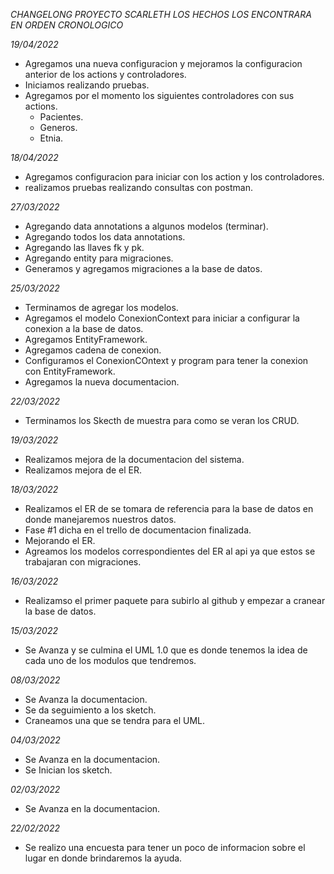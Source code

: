 *CHANGELONG PROYECTO SCARLETH*
*LOS HECHOS LOS ENCONTRARA EN ORDEN CRONOLOGICO*

*19/04/2022*
- Agregamos una nueva configuracion y mejoramos la configuracion anterior de los actions y controladores.
- Iniciamos realizando pruebas.
- Agregamos por el momento los siguientes controladores con sus actions.
	- Pacientes.
	- Generos.
	- Etnia.
	
*18/04/2022*
- Agregamos configuracion para iniciar con los action y los controladores.
- realizamos pruebas realizando consultas con postman.

*27/03/2022*
- Agregando data annotations a algunos modelos (terminar).
- Agregando todos los data annotations.
- Agregando las llaves fk y pk.
- Agregando entity para migraciones.
- Generamos y agregamos migraciones a la base de datos.

*25/03/2022*
- Terminamos de agregar los modelos.
- Agregamos el modelo ConexionContext para iniciar a configurar la conexion a la base de datos.
- Agregamos EntityFramework.
- Agregamos cadena de conexion.
- Configuramos el ConexionCOntext y program para tener la conexion con EntityFramework.
- Agregamos la nueva documentacion.

*22/03/2022*
- Terminamos los Skecth de muestra para como se veran los CRUD.

*19/03/2022*
- Realizamos mejora de la documentacion del sistema.
- Realizamos mejora de el ER.

*18/03/2022*
- Realizamos el ER de se tomara de referencia para la base de datos en donde manejaremos nuestros datos.
- Fase #1 dicha en el trello de documentacion finalizada.
- Mejorando el ER.
- Agreamos los modelos correspondientes del ER al api ya que estos se trabajaran con migraciones.

*16/03/2022*
- Realizamso el primer paquete para subirlo al github y empezar a cranear la base de datos.

*15/03/2022*
- Se Avanza y se culmina el UML 1.0 que es donde tenemos la idea de cada uno de los modulos que tendremos.

*08/03/2022*
- Se Avanza la documentacion.
- Se da seguimiento a los sketch.
- Craneamos una que se tendra para el UML.

*04/03/2022*
- Se Avanza en la documentacion.
- Se Inician los sketch.

*02/03/2022*
- Se Avanza en la documentacion.

*22/02/2022*
- Se realizo una encuesta para tener un poco de informacion sobre el lugar en donde brindaremos la ayuda.




